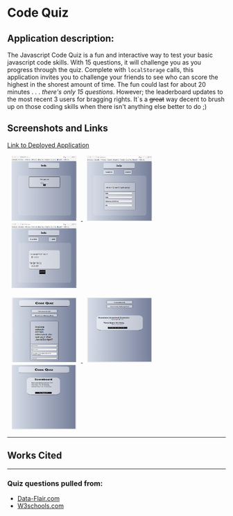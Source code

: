 # Code Quiz


## Application description:
The Javascript Code Quiz is a fun and interactive way to test your basic javascript code skills. With 15 questions, it will challenge you as you progress through the quiz. Complete with `localStorage` calls, this application invites you to challenge your friends to see who can score the highest in the shorest amount of time. The fun could last for about 20 minutes . . . *there's only 15 questions*. However; the leaderboard updates to the most recent 3 users for bragging rights. It`s a ~~great~~ way decent to brush up on those coding skills when there isn't anything else better to do ;)

## Screenshots and Links
<a href="https://proto133.github.io/Code_Quiz/" target="_blank">Link to Deployed Application</a>

<a href="assets/images/forREADME/Code_Quiz-Desktop1.png" target="_blank">
<img src="assets/images/forREADME/Code_Quiz-Desktop1.png" alt="Screenshot of Application" style="height:150px; width:150px; margin:2px 10px 0;">
</a>
<a href="assets/images/forREADME/Code_Quiz-Desktop2.png" target="_blank">
<img src="assets/images/forREADME/Code_Quiz-Desktop2.png" alt="Screenshot of Application" href="https://github.com/proto133/Code_Quiz/assets/images/forREADME/Code_Quiz-Desktop2.png" target="_blank"style="height: 150px; width:150px;margin:2px 10px 0;">
</a>
<a href="assets/images/forREADME/Code_Quiz-Desktop3.png" target="_blank">
<img src="assets/images/forREADME/Code_Quiz-Desktop3.png" alt="Screenshot of Application" href="https://github.com/proto133/Code_Quiz/assets/images/forREADME/Code_Quiz-Desktop3.png" target="_blank"style="height: 150px; width:150px;margin:2px 10px 0;">
</a>
<br>
<br>
<a href="assets/images/forREADME/Code_Quiz-Mobile-1.png" target="_blank">
<img src="assets/images/forREADME/Code_Quiz-Mobile-1.png" alt="Screenshot of Application" style="height: 150px; width:150px;margin:2px 10px 0;">
</a>
<a href="assets/images/forREADME/Code_Quiz-Mobile-2.png" target="_blank">
<img src="assets/images/forREADME/Code_Quiz-Mobile-2.png" alt="Screenshot of Application" style="height: 150px; width:150px;margin:2px 10px 0;"> </a>
<a href="assets/images/forREADME/Code_Quiz-Mobile-3.png" target="_blank">
<img src="assets/images/forREADME/Code_Quiz-Mobile-3.png" alt="Screenshot of Application" style="height: 150px; width:150px;margin:2px 10px 0;"></a>


---
## Works Cited

---
<h3> Quiz questions pulled from:</h3>
<ul>
<li>
<a href="https://data-flair.training/blogs/javascript-quiz/" target="_blank"> Data-Flair.com</a>
</li>
<li>
<a href="https://www.w3schools.com/js/js_quiz.asp"> W3schools.com</a>
</li>